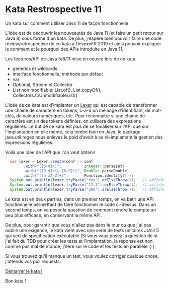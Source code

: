 # Kata Restrospective 11
Un kata sur comment utiliser Java 11 de façon fonctionnelle

L'idée est de découvrir les nouveautés de Java 11 (et faire un petit retour sur Java 8) sous forme d'un kata.
De plus, j'espère bien pouvoir faire une code review/retrospective de ce kata à DevoxxFR 2019 et ainsi pouvoir expliquer le comment et le pourquoi des APIs introduite en Java 11.

Les features/API de Java 5/8/11 mise en oeuvre lors de ce kata
- generics et wildcards
- interface fonctionnelle, méthode par défaut
- var
- Optional, Stream et Collector
- List non modifiable: List.of(), List.copyOf(), Collectors.toUnmodifiableList()

L'idée de ce kata est d'implanter un [Lexer](https://en.wikipedia.org/wiki/Lexer) qui est capable de transformer une chaine de caractère en tokens, c-a-d un mélange d'identifiant, de mot-clés, de valeurs numériques, etc. Pour reconnaitre si une chaine de caractère est un des tokens définies, on utilisera des expressions régulières. Le but de ce kata est plus de se focaliser sur l'API que sur l'implantation en elle même, cela tombe bien en Java, le package java.util.regex nous enlèves le poid d'avoir à ce ré-implantant la gestion des expressions régulières.

Voilà une idée de l'API que l'on veut obtenir
```java
  var lexer = Lexer.create(conf -> conf
        .with("([0-9]+)",          Integer::parseInt)
        .with("([0-9]+\\.[0-9]*)", Double::parseDouble)
        .with("([a-zA-Z]+)",       Function.identity()));
  System.out.println(lexer.tryParse("foo").orElseThrow());   // affiche "foo" sous forme de String
  System.out.println(lexer.tryParse("12.3").orElseThrow());  // affiche 12.3 sous forme de Double
  System.out.println(lexer.tryParse("200").orElseThrow());   // affiche 200 sous forme d'Integer
```

Le kata est en deux parties, dans un premier temps, on va batir une API fonctionnelle permettant de faire fonctionner le code ci-dessus. Dans un second temps, on va poser la question de comment rendre le compte un peu plus efficace, en conservant la même API.

De plus, pour garantir que vous n'allez pas dans le mur ou que j'ai pas oublié une exigence, le kata vient avec une serie de tests unitaires JUnit 5 qui sert de spécification exécutable (Si vous vous posez la question de si j'ai fait du TDD pour créer les tests et l'implantation, la réponse est non, comme pas mal de monde, j'itère sur le code et les tests en parallèle :) ).

Si vous trouvez qu'il manque un test, vous voulez corriger quelque chose, j'attends vos pull requests.

[Démarrer le kata !](kata.md)

Bon kata !
